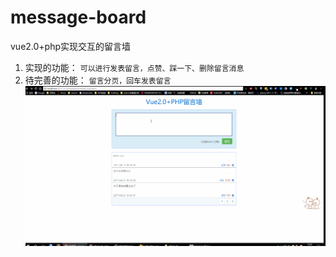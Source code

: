 # message-board
vue2.0+php实现交互的留言墙
1. 实现的功能： `可以进行发表留言，点赞、踩一下、删除留言消息`
2. 待完善的功能： `留言分页，回车发表留言`
![Aaron Swartz](https://github.com/yanqiangmiffy/message-board/blob/master/image/message.gif)
